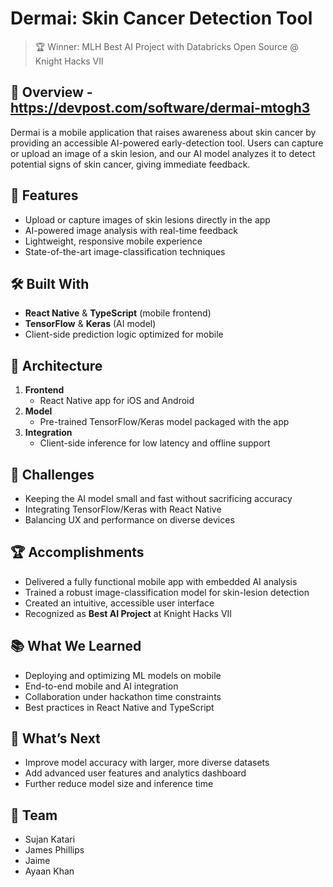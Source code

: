 # Dermai: Skin Cancer Detection Tool

> 🏆 Winner: MLH Best AI Project with Databricks Open Source @ Knight Hacks VII

## 📖 Overview - https://devpost.com/software/dermai-mtogh3
Dermai is a mobile application that raises awareness about skin cancer by providing an accessible AI-powered early-detection tool. Users can capture or upload an image of a skin lesion, and our AI model analyzes it to detect potential signs of skin cancer, giving immediate feedback.

## 🚀 Features
- Upload or capture images of skin lesions directly in the app  
- AI-powered image analysis with real-time feedback  
- Lightweight, responsive mobile experience  
- State-of-the-art image-classification techniques

## 🛠️ Built With
- **React Native** & **TypeScript** (mobile frontend)  
- **TensorFlow** & **Keras** (AI model)  
- Client-side prediction logic optimized for mobile

## 🧩 Architecture
1. **Frontend**  
   - React Native app for iOS and Android  
2. **Model**  
   - Pre-trained TensorFlow/Keras model packaged with the app  
3. **Integration**  
   - Client-side inference for low latency and offline support

## 🧗 Challenges
- Keeping the AI model small and fast without sacrificing accuracy  
- Integrating TensorFlow/Keras with React Native  
- Balancing UX and performance on diverse devices

## 🏆 Accomplishments
- Delivered a fully functional mobile app with embedded AI analysis  
- Trained a robust image-classification model for skin-lesion detection  
- Created an intuitive, accessible user interface  
- Recognized as **Best AI Project** at Knight Hacks VII

## 📚 What We Learned
- Deploying and optimizing ML models on mobile  
- End-to-end mobile and AI integration  
- Collaboration under hackathon time constraints  
- Best practices in React Native and TypeScript

## 🔮 What’s Next
- Improve model accuracy with larger, more diverse datasets  
- Add advanced user features and analytics dashboard  
- Further reduce model size and inference time  

## 👥 Team
- Sujan Katari  
- James Phillips  
- Jaime
- Ayaan Khan  
